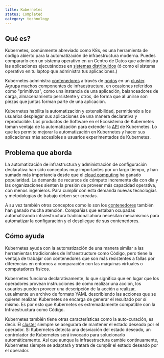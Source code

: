 ```yaml
---
title: Kubernetes
status: Completed
category: technology
---
```


## Qué es?
Kubernetes, comúnmente abreviado como K8s, es una herramienta de código abierto para la automatización de infraestructura moderna. Puedes compararlo con un sistema operativo en un Centro de Datos que administra las aplicaciones ejecutándose en [sistemas distribuidos](/sistemas_distribuidos/) (ó como el sistema operativo en tu laptop que administra tus aplicaciones.)

Kubernetes administra [contenedores](/contenedores/) a través de [nodos](/nodos/) en un [cluster](/cluster/). Agrupa muchos componentes de infraestructura, en ocasiones referidos como "primitivos", como una instancia de una aplicación, balanceadores de carga, almacenamiento persistente y otros, de forma que al unirse son piezas que juntas forman parte de una aplicación.

Kubernetes habilita la automatización y extensibilidad, permitiendo a los usuarios desplegar sus aplicaciones de una manera declarativa y reproducible. Los productos de Software en el Ecosistema de Kubernetes toman ventaja de la automatización para extender la [API](/api/) de Kubernetes. Lo que les permite mejorar la automatización en Kubernetes y hacer sus aplicaciones más accesibles a usuarios experimentados de Kubernetes.

## Problema que aborda
La automatización de infrastructura y administración de configuración declarativa han sido conceptos muy importantes por un largo tiempo, y han sumado más importancia desde que el [cloud computing](/cloud_computing/) ha ganado popularidad. La demanda de recursos de cómputo incrementa día con día y las organizaciones sienten la presión de proveer más capacidad operativa, con menos ingenieros. Para cumplir con esta demanda nuevas tecnologías y metodologías de trabajo deben ser creadas.

A su vez también otros conceptos como lo son los [contenedores](/contenedores/) también han ganado mucha atención. Compañías que estaban ocupadas automatizando infraestructura tradicional ahora necesitan mecanismos para automatizar la configuración y el despliegue de sus contenedores.

## Cómo ayuda
Kubernetes ayuda con la automatización de una manera similar a las herramientas tradicionales de Infraestructure como Código, pero tiene la ventaja de trabajar con contenedores que son más resistentes a fallas por diferencias en entornos a comparación con las máquinas virtuales o computadores físicos.

Kubernetes funciona declarativamente, lo que significa que en lugar que los operadores provean instrucciones de como realizar una acción, los usuarios pueden proveer una descripción de la acción a realizar, usualmente un archivo de formato YAML describiendo las acciones que se quieren realizar. Kubernetes se encarga de generar el resultado por sí mismo. Es por esto que Kubernetes es extremadamente compatible con la Infraestructura como Código.

Kubernetes también tiene otras características como la auto-curación, es decir. El [cluster](/cluster/) siempre se asegurará de mantener el estado deseado por el operador. Si Kubernetes detecta una desviación del estado deseado, un controlador de Kubernetes será invocado para solucionarlo automáticamente. Así que aunque la infraestructura cambie continuamente, Kubernetes siempre se adaptará y tratará de cumplir el estado deseado por el operador.
